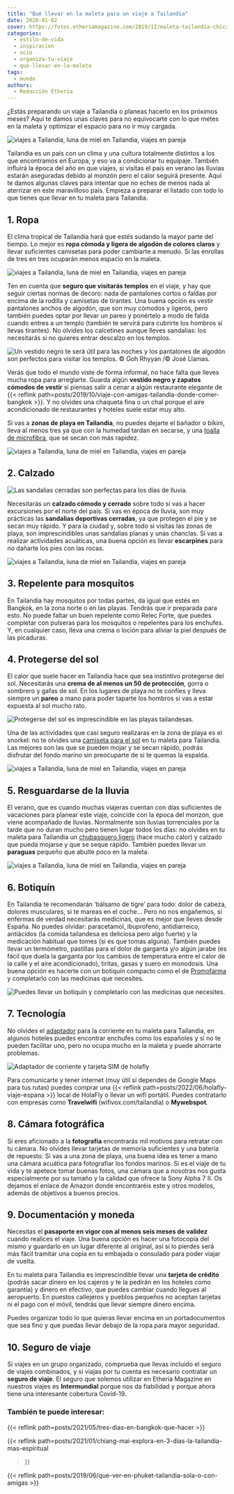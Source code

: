 ```yaml
---
title: "Qué llevar en la maleta para un viaje a Tailandia"
date: 2020-01-02
cover: https://fotos.etheriamagazine.com/2019/12/maleta-tailandia-chicas.jpg
categories: 
  - estilo-de-vida
  - inspiracion
  - ocio
  - organiza-tu-viaje
  - que-llevar-en-la-maleta
tags: 
  - mundo
authors: 
  - Redacción Etheria
---
```


¿Estás preparando un viaje a Tailandia o planeas hacerlo en los próximos meses? Aquí te 
damos unas claves para no equivocarte con lo que metes en la maleta y optimizar el 
espacio para no ir muy cargada. 

![viajes a Tailandia, luna de miel en Tailandia, viajes en pareja](https://fotos.etheriamagazine.com/2019/12/maleta-tailandia-playa.jpg "Playa de Phra Nang (Krabi). © Sumit Chinchane")

Tailandia es un país con un clima y una cultura totalmente distintos a los que 
encontramos en Europa, y eso va a condicionar tu equipaje. También influirá la época del 
año en que viajes, si visitas el país en verano las lluvias estarán aseguradas debido al 
monzón pero el calor seguirá presente. Aquí te damos algunas claves para intentar que no 
eches de menos nada al aterrizar en este maravilloso país. Empieza a preparar el listado 
con todo lo que tienes que llevar en tu maleta para Tailandia. 

## 1\. Ropa

El clima tropical de Tailandia hará que estés sudando la mayor parte del tiempo. Lo 
mejor es **ropa cómoda y ligera de algodón de colores claros** y llevar suficientes 
camisetas para poder cambiarte a menudo. Si las enrollas de tres en tres ocuparán menos 
espacio en la maleta. 

![viajes a Tailandia, luna de miel en Tailandia, viajes en pareja](https://fotos.etheriamagazine.com/2019/12/maleta-tailandia-chicas.jpg "Chicas en las islas Phi Phi. © Eva Krause")

Ten en cuenta que **seguro que visitarás templos** en el viaje, y hay que seguir ciertas 
normas de decoro: nada de pantalones cortos o faldas por encima de la rodilla y 
camisetas de tirantes. Una buena opción es vestir pantalones anchos de algodón, que son 
muy cómodos y ligeros, pero también puedes optar por llevar un pareo y ponértelo a modo 
de falda cuando entres a un templo (también te servirá para cubrirte los hombros si 
llevas tirantes). No olvides los calcetines aunque lleves sandalias: los necesitarás si 
no quieres entrar descalzo en los templos. 

![](https://fotos.etheriamagazine.com/2019/12/maleta-tailandia-ropa.jpg "Un vestido negro te será útil para las noches y los pantalones de algodón son perfectos para visitar los templos. © Goh Rhyyan /© José Llamas.")

Verás que todo el mundo viste de forma informal, no hace falta que lleves mucha ropa 
para arreglarte. Guarda algún **vestido negro y zapatos cómodos de vestir** si piensas 
salir a cenar a algún restaurante elegante de {{< reflink 
path=posts/2019/10/viaje-con-amigas-tailandia-donde-comer-bangkok >}}. Y no olvides una 
chaqueta fina o un chal porque el aire acondicionado de restaurantes y hoteles suele 
estar muy alto. 

Si vas a **zonas de playa en Tailandia**, no puedes dejarte el bañador o bikini, lleva 
al menos tres ya que con la humedad tardan en secarse, y una [toalla de 
microfibra](https://www.decathlon.es/es/p/toalla-bano-piscina-natacion-nabaiji-microfibra-compacta-talla-l-azul/_/R-p-158325?mc=8361623&c=AZUL), 
que se secan con más rapidez. 

![viajes a Tailandia, luna de miel en Tailandia, viajes en pareja](https://fotos.etheriamagazine.com/2019/12/maleta-tailandia-toalla.jpg "Toalla de microfibra de © Decathlon")

## 2\. Calzado

![](https://fotos.etheriamagazine.com/2019/12/maleta-tailandia-sandalias.jpg "Las sandalias cerradas son perfectas para los días de lluvia.")

Necesitarás un **calzado cómodo y cerrado** sobre todo si vas a hacer excursiones por el 
norte del país. Si vas en época de lluvia, son muy prácticas las **sandalias deportivas 
cerradas**, ya que protegen el pie y se secan muy rápido. Y para la ciudad y, sobre todo 
si visitas las zonas de playa, son imprescindibles unas sandalias planas y unas 
chanclas. Si vas a realizar actividades acuáticas, una buena opción es llevar 
**escarpines** para no dañarte los pies con las rocas. 

![viajes a Tailandia, luna de miel en Tailandia, viajes en pareja](https://fotos.etheriamagazine.com/2019/12/Maleta-tailandia-escarpines.jpg "Escarpines de © Decathlon")

## 3\. Repelente para mosquitos

En Tailandia hay mosquitos por todas partes, da igual que estés en Bangkok, en la zona 
norte o en las playas. Tendrás que ir preparada para esto. No puede faltar un buen 
repelente como Relec Forte, que puedes completar con pulseras para los mosquitos o 
repelentes para los enchufes. Y, en cualquier caso, lleva una crema o loción para 
aliviar la piel después de las picaduras. 

## 4\. Protegerse del sol

El calor que suele hacer en Tailandia hace que sea instintivo protegerse del sol. 
Necesitarás una **crema de al menos un 50 de protección**, gorra o sombrero y gafas de 
sol. En los lugares de playa no te confíes y lleva siempre un **pareo** a mano para 
poder taparte los hombros si vas a estar expuesta al sol mucho rato. 

![Protegerse del sol es imprescindible en las playas tailandesas.](https://fotos.etheriamagazine.com/2019/12/maleta-tailandia-proteccion-sol.jpg "Protegerse del sol es imprescindible en las playas tailandesas. © Farsai Chaikulngamdee")

Una de las actividades que casi seguro realizaras en la zona de playa es el snorkel: no 
te olvides una [camiseta para el 
sol](https://www.decathlon.es/es/p/top-camiseta-protecion-solar-playa-surf-olaian-top500-mujer-negro-azul-anti-uv/_/R-p-170635?mc=8403270&c=AZUL) 
en tu maleta para Tailandia. Las mejores son las que se pueden mojar y se secan rápido, 
podrás disfrutar del fondo marino sin preocuparte de si te quemas la espalda. 

![viajes a Tailandia, luna de miel en Tailandia, viajes en pareja](https://fotos.etheriamagazine.com/2019/12/maleta-tailandia-camiseta-sol.jpg "Camista para protegerse del sol perfecta para bañarse con ella. © Decathlon")

## 5\. Resguardarse de la lluvia

El verano, que es cuando muchas viajeras cuentan con días suficientes de vacaciones para 
planear este viaje, coincide con la época del monzón, que viene acompañado de lluvias. 
Normalmente son lluvias torrenciales por la tarde que no duran mucho pero tienen lugar 
todos los días: no olvides en tu maleta para Tailandia un [chubasquero 
ligero](https://www.elcorteingles.es/deportes/A14517912-chubasquero-de-mujer-mountain-pro/) 
(hace mucho calor) y calzado que pueda mojarse y que se seque rápido. También puedes 
llevar un **paraguas** pequeño que abulte poco en la maleta. 

![viajes a Tailandia, luna de miel en Tailandia, viajes en pareja](https://fotos.etheriamagazine.com/2019/12/maleta-tailandia-paraguas-chubasquero.jpg "Chubasquero de ©El Corte Inglés y paraguas de © Misako.")

## 6\. Botiquín

En Tailandia te recomendarán ‘bálsamo de tigre’ para todo: dolor de cabeza, dolores 
musculares, si te mareas en el coche… Pero no nos engañemos, si enfermas de verdad 
necesitarás medicinas, que es mejor que lleves desde España. No puedes olvidar: 
paracetamol, ibuprofeno, antidiarreico, antiácidos (la comida tailandesa es deliciosa 
pero algo fuerte) y la medicación habitual que tomes (si es que tomas alguna). También 
puedes llevar un termómetro, pastillas para el dolor de garganta y/o algún jarabe (es 
fácil que duela la garganta por los cambios de temperatura entre el calor de la calle y 
el aire acondicionado), tiritas, gasas y suero en monodosis. Una buena opción es hacerte 
con un botiquín compacto como el de 
[Promofarma](https://www.promofarma.com/es/aposan-botiquin-1ud/p-258865) y completarlo 
con las medicinas que necesites. 

![Puedes llevar un botiquín y completarlo con las medicinas que necesites.](https://fotos.etheriamagazine.com/2019/12/maleta-tailandia-medicinas.jpg "Puedes llevar un botiquín y completarlo con las medicinas que necesites. © Promofarma")

## 7\. Tecnología

No olvides el [adaptador](https://amzn.to/353faed) para la corriente en tu maleta para 
Tailandia, en algunos hoteles puedes encontrar enchufes como los españoles y si no te 
pueden facilitar uno, pero no ocupa mucho en la maleta y puede ahorrarte problemas. 

![Adaptador de corriente y tarjeta SIM de holafly](https://fotos.etheriamagazine.com/2019/12/maleta-tailandia-tecnologia.jpg "Adaptador de corriente y tarjeta SIM de ©holafly")

Para comunicarte y tener internet (muy útil si dependes de Google Maps para tus rutas) 
puedes comprar una {{< reflink path=posts/2022/06/holafly-viaje-espana >}} local de 
HolaFly o llevar un wifi portátil. Puedes contratarlo con empresas como **Travelwifi** 
(wifivox.com/tailandia) o **Mywebspot**. 

## 8\. Cámara fotográfica

Si eres aficionado a la **fotografía** encontrarás mil motivos para retratar con tu 
cámara. No olvides llevar tarjetas de memoria suficientes y una batería de repuesto. Si 
vas a una zona de playa, una buena idea es tener a mano una cámara acuática para 
fotografiar los fondos marinos. Si es el viaje de tu vida y te apetece tomar buenas 
fotos, una cámara que a nosotras nos gusta especialmente por su tamaño y la calidad que 
ofrece la Sony Alpha 7 II. Os dejamos el enlace de Amazon donde encontraréis este y 
otros modelos, además de objetivos a buenos precios. 

## 9\. Documentación y moneda

Necesitas el **pasaporte en vigor con al menos seis meses de validez** cuando realices 
el viaje. Una buena opción es hacer una fotocopia del mismo y guardarlo en un lugar 
diferente al original, así si lo pierdes será más fácil tramitar una copia en tu 
embajada o consulado para poder viajar de vuelta. 

En tu maleta para Tailandia es imprescindible llevar una **tarjeta de crédito** (podrás 
sacar dinero en los cajeros y te la pedirán en los hoteles como garantía) y dinero en 
efectivo, que puedes cambiar cuando llegues al aeropuerto. En puestos callejeros y 
pueblos pequeños no aceptan tarjetas ni el pago con el móvil, tendrás que llevar siempre 
dinero encima. 

Puedes organizar todo lo que quieras llevar encima en un portadocumentos que sea fino y 
que puedas llevar debajo de la ropa para mayor seguridad. 

## 10\. Seguro de viaje

Si viajes en un grupo organizado, comprueba que llevas incluido el seguro de viajes 
combinados, y si viajas por tu cuenta es necesario contratar un **seguro de viaje**. El 
seguro que solemos utilizar en Etheria Magazine en nuestros viajes es **Intermundial** 
porque nos da fiabilidad y porque ahora tiene una interesante cobertura Covid-19. 

### También te puede interesar:

{{< reflink path=posts/2021/05/tres-dias-en-bangkok-que-hacer >}} 

{{< reflink path=posts/2021/01/chiang-mai-explora-en-3-dias-la-tailandia-mas-espiritual 
>}} 

{{< reflink path=posts/2019/06/que-ver-en-phuket-tailandia-sola-o-con-amigas >}}

